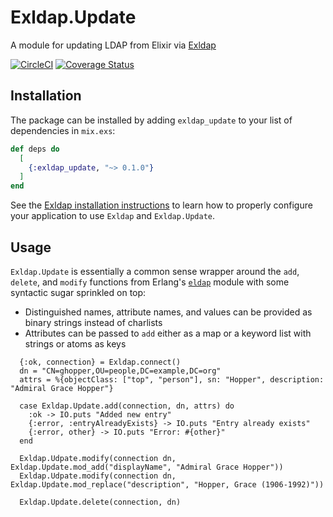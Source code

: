 # Exldap.Update

A module for updating LDAP from Elixir via [Exldap](https://hexdocs.pm/exldap)

[![CircleCI](https://circleci.com/gh/mbklein/exldap-update.svg?style=svg)](https://circleci.com/gh/mbklein/exldap-update)
[![Coverage Status](https://coveralls.io/repos/github/mbklein/exldap-update/badge.svg?branch=master)](https://coveralls.io/github/mbklein/exldap-update?branch=master)

## Installation

The package can be installed by adding `exldap_update` to your list of
dependencies in `mix.exs`:

```elixir
def deps do
  [
    {:exldap_update, "~> 0.1.0"}
  ]
end
```

See the [Exldap installation instructions](https://hexdocs.pm/exldap/readme.html) to
learn how to properly configure your application to use `Exldap` and `Exldap.Update`.

## Usage

`Exldap.Update` is essentially a common sense wrapper around the `add`, `delete`,
and `modify` functions from Erlang's [`eldap`](http://erlang.org/doc/man/eldap.html)
module with some syntactic sugar sprinkled on top:

* Distinguished names, attribute names, and values can be provided as binary strings
  instead of charlists
* Attributes can be passed to `add` either as a map or a keyword list with strings
  or atoms as keys

```
  {:ok, connection} = Exldap.connect()
  dn = "CN=ghopper,OU=people,DC=example,DC=org"
  attrs = %{objectClass: ["top", "person"], sn: "Hopper", description: "Admiral Grace Hopper"}
  
  case Exldap.Update.add(connection, dn, attrs) do
    :ok -> IO.puts "Added new entry"
    {:error, :entryAlreadyExists} -> IO.puts "Entry already exists"
    {:error, other} -> IO.puts "Error: #{other}"
  end

  Exldap.Udpate.modify(connection dn, Exldap.Update.mod_add("displayName", "Admiral Grace Hopper"))
  Exldap.Udpate.modify(connection dn, Exldap.Update.mod_replace("description", "Hopper, Grace (1906-1992)"))
  
  Exldap.Update.delete(connection, dn)
```
